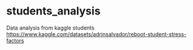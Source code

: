 # students_analysis
Data analysis from kaggle students
https://www.kaggle.com/datasets/adrinsalvador/reboot-student-stress-factors
